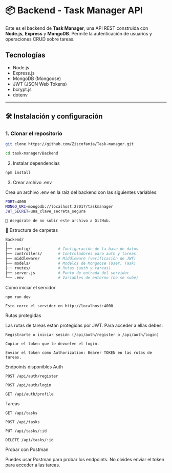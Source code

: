 # 📦 Backend - Task Manager API

Este es el backend de **Task Manager**, una API REST construida con **Node.js**, **Express** y **MongoDB**. Permite la autenticación de usuarios y operaciones CRUD sobre tareas.

## Tecnologías

- Node.js
- Express.js
- MongoDB (Mongoose)
- JWT (JSON Web Tokens)
- bcrypt.js
- dotenv

---

## 🛠️ Instalación y configuración

### 1. Clonar el repositorio

```bash
git clone https://github.com/Ziscofania/Task-manager.git
```
```bash
cd task-manager/Backend
```
2. Instalar dependencias
```bash
npm install
```
3. Crear archivo .env

Crea un archivo .env en la raíz del backend con las siguientes variables:
```bash
PORT=4000
MONGO_URI=mongodb://localhost:27017/taskmanager
JWT_SECRET=una_clave_secreta_segura
```
    🔐 Asegúrate de no subir este archivo a GitHub.

📂 Estructura de carpetas
```bash
Backend/
│
├── config/            # Configuración de la base de datos
├── controllers/       # Controladores para auth y tareas
├── middleware/        # Middleware (verificación de JWT)
├── models/            # Modelos de Mongoose (User, Task)
├── routes/            # Rutas (auth y tareas)
├── server.js          # Punto de entrada del servidor
└── .env               # Variables de entorno (no se sube)
```
Cómo iniciar el servidor
```bash
npm run dev
```
    Esto corre el servidor en http://localhost:4000

Rutas protegidas

Las rutas de tareas están protegidas por JWT. Para acceder a ellas debes:

    Registrarte o iniciar sesión (/api/auth/register o /api/auth/login)

    Copiar el token que te devuelve el login.

    Enviar el token como Authorization: Bearer TOKEN en las rutas de tareas.

Endpoints disponibles
Auth

    POST /api/auth/register

    POST /api/auth/login

    GET /api/auth/profile

Tareas

    GET /api/tasks

    POST /api/tasks

    PUT /api/tasks/:id

    DELETE /api/tasks/:id

Probar con Postman

Puedes usar Postman para probar los endpoints. No olvides enviar el token para acceder a las tareas.